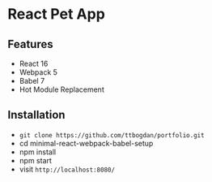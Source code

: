 # React Pet App

## Features

- React 16
- Webpack 5
- Babel 7
- Hot Module Replacement

## Installation

- `git clone https://github.com/ttbogdan/portfolio.git`
- cd minimal-react-webpack-babel-setup
- npm install
- npm start
- visit `http://localhost:8080/`
